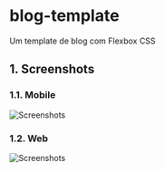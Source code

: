 # blog-template

Um template de blog com Flexbox CSS

## 1. Screenshots


### 1.1. Mobile
![Screenshots](http://i68.tinypic.com/4rvwh2.png)

### 1.2. Web
![Screenshots](http://i63.tinypic.com/m7ytkx.png)
